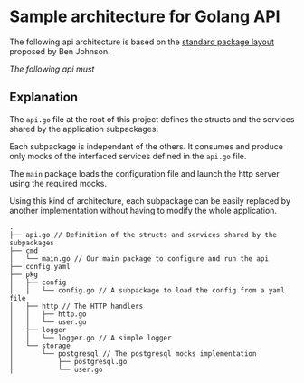 # Sample architecture for Golang API

The following api architecture is based on the [standard package layout](https://medium.com/@benbjohnson/standard-package-layout-7cdbc8391fc1) proposed by Ben Johnson.

*The following api must*

## Explanation

The `api.go` file at the root of this project defines the structs and the services shared by the application subpackages.

Each subpackage is independant of the others. It consumes and produce only mocks of the interfaced services defined in the `api.go` file.

The `main` package loads the configuration file and launch the http server using the required mocks.

Using this kind of architecture, each subpackage can be easily replaced by another implementation without having to modify the whole application.

```
.
├── api.go // Definition of the structs and services shared by the subpackages
├── cmd
│   └── main.go // Our main package to configure and run the api
├── config.yaml
├── pkg
│   ├── config
│   │   └── config.go // A subpackage to load the config from a yaml file
│   ├── http // The HTTP handlers
│   │   ├── http.go
│   │   └── user.go
│   ├── logger
│   │   └── logger.go // A simple logger
│   └── storage
│       └── postgresql // The postgresql mocks implementation
│           ├── postgresql.go
│           └── user.go
```
